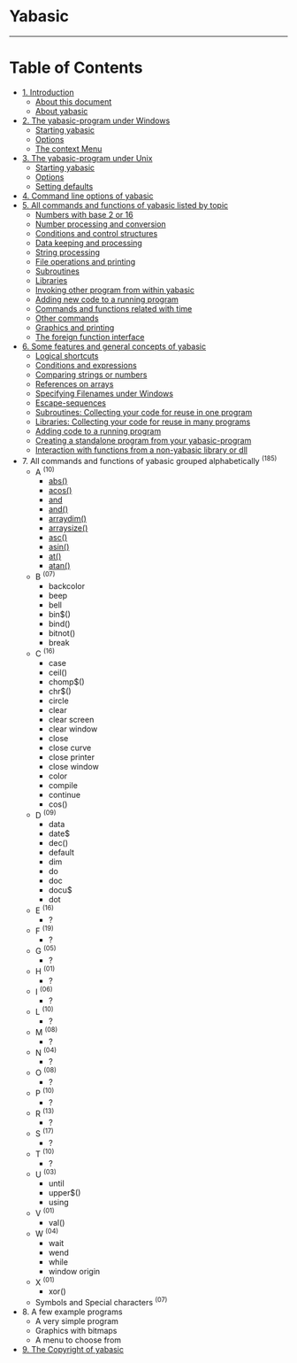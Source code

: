 # Yabasic
---

# **Table of Contents**

- [1\. Introduction](introduction.html)
  - [About this document](introduction.html#about-this-document)
  - [About yabasic](introduction.html#about-yabasic)
- [2\. The yabasic-program under Windows](the-yabasic-program-under-windows.html)
  - [Starting yabasic](the-yabasic-program-under-windows.html#starting-yabasic)
  - [Options](the-yabasic-program-under-windows.html#options)
  - [The context Menu](the-yabasic-program-under-windows.html#the-context-menu)
- [3\. The yabasic-program under Unix](the-yabasic-program-under-unix.html)
  - [Starting yabasic](the-yabasic-program-under-unix.html#starting-yabasic)
  - [Options](the-yabasic-program-under-unix.html#options)
  - [Setting defaults](the-yabasic-program-under-unix.html#setting-defaults)
- [4\. Command line options of yabasic](command-line-options-of-yabasic.html)
- [5\. All commands and functions of yabasic listed by topic](all-commands-and-functions-of-yabasic-listed-by-topic.html)
  - [Numbers with base 2 or 16](numbers-with-base-2-or-16.html)
  - [Number processing and conversion](number-processing-and-conversion.html)
  - [Conditions and control structures](conditions-and-control-structures.html)
  - [Data keeping and processing](data-keeping-and-processing.html)
  - [String processing](string-processing.html)
  - [File operations and printing](file-operations-and-printing.html)
  - [Subroutines](subroutines.html)
  - [Libraries](libraries.html)
  - [Invoking other program from within yabasic](invoking-other-program-from-within-yabasic.html)
  - [Adding new code to a running program](adding-new-code-to-a-running-program.html)
  - [Commands and functions related with time](commands-and-functions-related-with-time.html)
  - [Other commands](other-commands.html)
  - [Graphics and printing](graphics-and-printing.html)
  - [The foreign function interface](the-foreign-function-interface.html)
- [6\. Some features and general concepts of yabasic](some-features-and-general-concepts-of-yabasic.html)
  - [Logical shortcuts](logical-shortcuts.html)
  - [Conditions and expressions](conditions-and-expressions.html)
  - [Comparing strings or numbers](comparing-strings-or-numbers.html)
  - [References on arrays](references-on-arrays.html)
  - [Specifying Filenames under Windows](specifying-filenames-under-windows.html)
  - [Escape-sequences](escape-sequences.html)
  - [Subroutines: Collecting your code for reuse in one program](subroutines-collecting-your-code-for-reuse-in-one-program.html)
  - [Libraries: Collecting your code for reuse in many programs](libraries-collecting-your-code-for-reuse-in-many-programs.html)
  - [Adding code to a running program](adding-code-to-a-running-program.html)
  - [Creating a standalone program from your yabasic-program](creating-a-standalone-program-from-your-yabasic-program.html)
  - [Interaction with functions from a non-yabasic library or dll](interaction-with-functions-from-a-non-yabasic-library-or-dll.html)
- 7\. All commands and functions of yabasic grouped alphabetically <sup>(185)</sup>
  - A <sup>(10)</sup>
    - [abs()](./cmdfunc/abs.html)
    - [acos()](./cmdfunc/acos.html)
    - [and](./cmdfunc/and.html)
    - [and()](./cmdfunc/and2.html)
    - [arraydim()](./cmdfunc/arraydim.html)
    - [arraysize()](./cmdfunc/arraysize.html)
    - [asc()](./cmdfunc/asc.html)
    - [asin()](./cmdfunc/asin.html)
    - [at()](./cmdfunc/at.html)
    - [atan()](./cmdfunc/atan.html)
  - B <sup>(07)</sup>
    - backcolor
    - beep
    - bell
    - bin$()
    - bind()
    - bitnot()
    - break
  - C <sup>(16)</sup>
    - case
    - ceil()
    - chomp$()
    - chr$()
    - circle
    - clear
    - clear screen
    - clear window
    - close
    - close curve
    - close printer
    - close window
    - color
    - compile
    - continue
    - cos()
  - D <sup>(09)</sup>
    - data
    - date$
    - dec()
    - default
    - dim
    - do
    - doc
    - docu$
    - dot
  - E <sup>(16)</sup>
    - ?
  - F <sup>(19)</sup>
    - ?
  - G <sup>(05)</sup>
    - ?
  - H <sup>(01)</sup>
    - ?
  - I <sup>(06)</sup>
    - ?
  - L <sup>(10)</sup>
    - ?
  - M <sup>(08)</sup>
    - ?
  - N <sup>(04)</sup>
    - ?
  - O <sup>(08)</sup>
    - ?
  - P <sup>(10)</sup>
    - ?
  - R <sup>(13)</sup>
    - ?
  - S <sup>(17)</sup>
    - ?
  - T <sup>(10)</sup>
    - ?
  - U <sup>(03)</sup>
    - until
    - upper$()
    - using
  - V <sup>(01)</sup>
    - val()
  - W <sup>(04)</sup>
    - wait
    - wend
    - while
    - window origin
  - X <sup>(01)</sup>
    - xor()
  - Symbols and Special characters <sup>(07)</sup>
- 8\. A few example programs
  - A very simple program
  - Graphics with bitmaps
  - A menu to choose from
- [9\. The Copyright of yabasic](the-copyright-of-yabasic.html)
